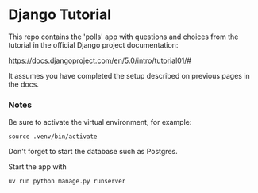# Django Tutorial

This repo contains the 'polls' app with questions and choices from the tutorial in the official Django project documentation:

https://docs.djangoproject.com/en/5.0/intro/tutorial01/#

It assumes you have completed the setup described on previous pages in the docs.

### Notes

Be sure to activate the virtual environment, for example:

`source .venv/bin/activate`

Don't forget to start the database such as Postgres.

Start the app with

`uv run python manage.py runserver`
